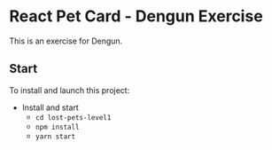 # React Pet Card - Dengun Exercise

This is an exercise for Dengun.

## Start

To install and launch this project:

* Install and start
    - `cd lost-pets-level1`
    - `npm install`
    - `yarn start`